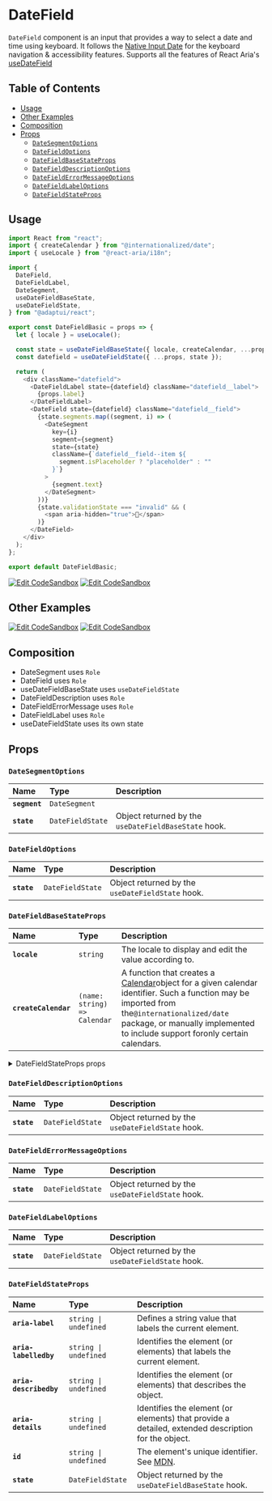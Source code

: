 # DateField

`DateField` component is an input that provides a way to select a date and time
using keyboard. It follows the
[Native Input Date](https://developer.mozilla.org/en-US/docs/Web/HTML/Element/input/date)
for the keyboard navigation & accessibility features. Supports all the features
of React Aria's
[useDateField](https://react-spectrum.adobe.com/react-aria/useDateField.html#features)

## Table of Contents

- [Usage](#usage)
- [Other Examples](#other-examples)
- [Composition](#composition)
- [Props](#props)
  - [`DateSegmentOptions`](#datesegmentoptions)
  - [`DateFieldOptions`](#datefieldoptions)
  - [`DateFieldBaseStateProps`](#datefieldbasestateprops)
  - [`DateFieldDescriptionOptions`](#datefielddescriptionoptions)
  - [`DateFieldErrorMessageOptions`](#datefielderrormessageoptions)
  - [`DateFieldLabelOptions`](#datefieldlabeloptions)
  - [`DateFieldStateProps`](#datefieldstateprops)

## Usage

```js
import React from "react";
import { createCalendar } from "@internationalized/date";
import { useLocale } from "@react-aria/i18n";

import {
  DateField,
  DateFieldLabel,
  DateSegment,
  useDateFieldBaseState,
  useDateFieldState,
} from "@adaptui/react";

export const DateFieldBasic = props => {
  let { locale } = useLocale();

  const state = useDateFieldBaseState({ locale, createCalendar, ...props });
  const datefield = useDateFieldState({ ...props, state });

  return (
    <div className="datefield">
      <DateFieldLabel state={datefield} className="datefield__label">
        {props.label}
      </DateFieldLabel>
      <DateField state={datefield} className="datefield__field">
        {state.segments.map((segment, i) => (
          <DateSegment
            key={i}
            segment={segment}
            state={state}
            className={`datefield__field--item ${
              segment.isPlaceholder ? "placeholder" : ""
            }`}
          >
            {segment.text}
          </DateSegment>
        ))}
        {state.validationState === "invalid" && (
          <span aria-hidden="true">🚫</span>
        )}
      </DateField>
    </div>
  );
};

export default DateFieldBasic;
```

[![Edit CodeSandbox](https://img.shields.io/badge/DateField-Open%20On%20CodeSandbox-%230971f1?style=for-the-badge&logo=codesandbox&labelColor=151515)](https://codesandbox.io/s/ne0lvp)
[![Edit CodeSandbox](https://img.shields.io/badge/DateField%20TS-Open%20On%20CodeSandbox-%230971f1?style=for-the-badge&logo=codesandbox&labelColor=151515)](https://codesandbox.io/s/iedcyz)

## Other Examples

[![Edit CodeSandbox](https://img.shields.io/badge/DateField%20Styled-Open%20On%20CodeSandbox-%230971f1?style=for-the-badge&logo=codesandbox&labelColor=151515)](https://codesandbox.io/s/t5gejw)
[![Edit CodeSandbox](https://img.shields.io/badge/DateField%20Styled%20TS-Open%20On%20CodeSandbox-%230971f1?style=for-the-badge&logo=codesandbox&labelColor=151515)](https://codesandbox.io/s/0x826h)

## Composition

- DateSegment uses `Role`
- DateField uses `Role`
- useDateFieldBaseState uses `useDateFieldState`
- DateFieldDescription uses `Role`
- DateFieldErrorMessage uses `Role`
- DateFieldLabel uses `Role`
- useDateFieldState uses its own state

## Props

### `DateSegmentOptions`

| Name          | Type                        | Description                                          |
| :------------ | :-------------------------- | :--------------------------------------------------- |
| **`segment`** | <code>DateSegment</code>    |                                                      |
| **`state`**   | <code>DateFieldState</code> | Object returned by the `useDateFieldBaseState` hook. |

### `DateFieldOptions`

| Name        | Type                        | Description                                      |
| :---------- | :-------------------------- | :----------------------------------------------- |
| **`state`** | <code>DateFieldState</code> | Object returned by the `useDateFieldState` hook. |

### `DateFieldBaseStateProps`

| Name                 | Type                                        | Description                                                                                                                                                                                                                                                           |
| :------------------- | :------------------------------------------ | :-------------------------------------------------------------------------------------------------------------------------------------------------------------------------------------------------------------------------------------------------------------------- |
| **`locale`**         | <code>string</code>                         | The locale to display and edit the value according to.                                                                                                                                                                                                                |
| **`createCalendar`** | <code>(name: string) =&#62; Calendar</code> | A function that creates a [Calendar](../internationalized/date/Calendar.html)object for a given calendar identifier. Such a function may be imported from the`@internationalized/date` package, or manually implemented to include support foronly certain calendars. |

<details><summary>DateFieldStateProps props</summary>
> These props are returned by the other props You can also provide these props.

| Name                    | Type                                                                                                                                                      | Description                                                                                                                                                |
| :---------------------- | :-------------------------------------------------------------------------------------------------------------------------------------------------------- | :--------------------------------------------------------------------------------------------------------------------------------------------------------- |
| **`maxGranularity`**    | <code>&#34;year&#34; \| &#34;month&#34; \| Granularity \| undefined</code>                                                                                | The maximum unit to display in the date field.                                                                                                             |
| **`minValue`**          | <code>DateValue \| undefined</code>                                                                                                                       | The minimum allowed date that a user may select.                                                                                                           |
| **`maxValue`**          | <code>DateValue \| undefined</code>                                                                                                                       | The maximum allowed date that a user may select.                                                                                                           |
| **`isDateUnavailable`** | <code>((date: DateValue) =&#62; boolean) \| undefined</code>                                                                                              | Callback that is called for each date of the calendar. If it returns true, then the date is unavailable.                                                   |
| **`placeholderValue`**  | <code>T \| undefined</code>                                                                                                                               | A placeholder date that influences the format of the placeholder shown when no value is selected. Defaults to today's date at midnight.                    |
| **`hourCycle`**         | <code>12 \| 24 \| undefined</code>                                                                                                                        | Whether to display the time in 12 or 24 hour format. By default, this is determined by the user's locale.                                                  |
| **`granularity`**       | <code>Granularity \| undefined</code>                                                                                                                     | Determines the smallest unit that is displayed in the date picker. By default, this is `"day"` for dates, and `"minute"` for times.                        |
| **`hideTimeZone`**      | <code>boolean \| undefined</code>                                                                                                                         | Whether to hide the time zone abbreviation.                                                                                                                |
| **`isDisabled`**        | <code>boolean \| undefined</code>                                                                                                                         | Whether the input is disabled.                                                                                                                             |
| **`isReadOnly`**        | <code>boolean \| undefined</code>                                                                                                                         | Whether the input can be selected but not changed by the user.                                                                                             |
| **`validationState`**   | <code>ValidationState \| undefined</code>                                                                                                                 | Whether the input should display its "valid" or "invalid" visual styling.                                                                                  |
| **`isRequired`**        | <code>boolean \| undefined</code>                                                                                                                         | Whether user input is required on the input before form submission.Often paired with the `necessityIndicator` prop to add a visual indicator to the input. |
| **`autoFocus`**         | <code>boolean \| undefined</code>                                                                                                                         | Whether the element should receive focus on render.                                                                                                        |
| **`onFocus`**           | <code title="((e: FocusEvent&#60;Element, Element&#62;) =&#62; void) \| undefined">((e: FocusEvent&#60;Element, Element&#62;) =&#62; void) \| u...</code> | Handler that is called when the element receives focus.                                                                                                    |
| **`onBlur`**            | <code title="((e: FocusEvent&#60;Element, Element&#62;) =&#62; void) \| undefined">((e: FocusEvent&#60;Element, Element&#62;) =&#62; void) \| u...</code> | Handler that is called when the element loses focus.                                                                                                       |
| **`onFocusChange`**     | <code>((isFocused: boolean) =&#62; void) \| undefined</code>                                                                                              | Handler that is called when the element's focus status changes.                                                                                            |
| **`onKeyDown`**         | <code>((e: KeyboardEvent) =&#62; void) \| undefined</code>                                                                                                | Handler that is called when a key is pressed.                                                                                                              |
| **`onKeyUp`**           | <code>((e: KeyboardEvent) =&#62; void) \| undefined</code>                                                                                                | Handler that is called when a key is released.                                                                                                             |
| **`label`**             | <code>ReactNode</code>                                                                                                                                    | The content to display as the label.                                                                                                                       |
| **`description`**       | <code>ReactNode</code>                                                                                                                                    | A description for the field. Provides a hint such as specific requirements for what to choose.                                                             |
| **`errorMessage`**      | <code>ReactNode</code>                                                                                                                                    | An error message for the field.                                                                                                                            |
| **`isOpen`**            | <code>boolean \| undefined</code>                                                                                                                         | Whether the overlay is open by default (controlled).                                                                                                       |
| **`defaultOpen`**       | <code>boolean \| undefined</code>                                                                                                                         | Whether the overlay is open by default (uncontrolled).                                                                                                     |
| **`onOpenChange`**      | <code>((isOpen: boolean) =&#62; void) \| undefined</code>                                                                                                 | Handler that is called when the overlay's open state changes.                                                                                              |
| **`value`**             | <code>T \| undefined</code>                                                                                                                               | The current value (controlled).                                                                                                                            |
| **`defaultValue`**      | <code>T \| undefined</code>                                                                                                                               | The default value (uncontrolled).                                                                                                                          |
| **`onChange`**          | <code>((value: C) =&#62; void) \| undefined</code>                                                                                                        | Handler that is called when the value changes.                                                                                                             |

</details>

### `DateFieldDescriptionOptions`

| Name        | Type                        | Description                                      |
| :---------- | :-------------------------- | :----------------------------------------------- |
| **`state`** | <code>DateFieldState</code> | Object returned by the `useDateFieldState` hook. |

### `DateFieldErrorMessageOptions`

| Name        | Type                        | Description                                      |
| :---------- | :-------------------------- | :----------------------------------------------- |
| **`state`** | <code>DateFieldState</code> | Object returned by the `useDateFieldState` hook. |

### `DateFieldLabelOptions`

| Name        | Type                        | Description                                      |
| :---------- | :-------------------------- | :----------------------------------------------- |
| **`state`** | <code>DateFieldState</code> | Object returned by the `useDateFieldState` hook. |

### `DateFieldStateProps`

| Name                   | Type                             | Description                                                                                                         |
| :--------------------- | :------------------------------- | :------------------------------------------------------------------------------------------------------------------ |
| **`aria-label`**       | <code>string \| undefined</code> | Defines a string value that labels the current element.                                                             |
| **`aria-labelledby`**  | <code>string \| undefined</code> | Identifies the element (or elements) that labels the current element.                                               |
| **`aria-describedby`** | <code>string \| undefined</code> | Identifies the element (or elements) that describes the object.                                                     |
| **`aria-details`**     | <code>string \| undefined</code> | Identifies the element (or elements) that provide a detailed, extended description for the object.                  |
| **`id`**               | <code>string \| undefined</code> | The element's unique identifier. See [MDN](https://developer.mozilla.org/en-US/docs/Web/HTML/Global_attributes/id). |
| **`state`**            | <code>DateFieldState</code>      | Object returned by the `useDateFieldBaseState` hook.                                                                |
